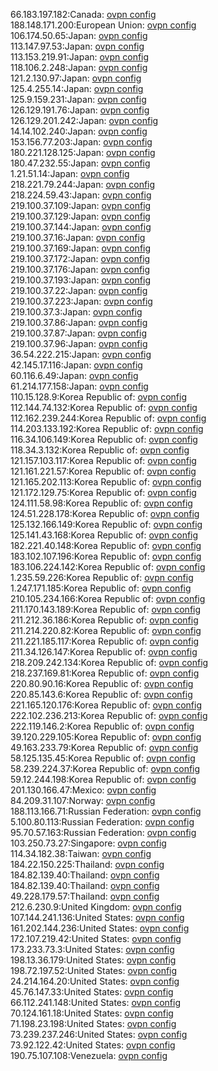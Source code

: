 66.183.197.182:Canada: [ovpn config](vpn/66_183_197_182.ovpn)  
188.148.171.200:European Union: [ovpn config](vpn/188_148_171_200.ovpn)  
106.174.50.65:Japan: [ovpn config](vpn/106_174_50_65.ovpn)  
113.147.97.53:Japan: [ovpn config](vpn/113_147_97_53.ovpn)  
113.153.219.91:Japan: [ovpn config](vpn/113_153_219_91.ovpn)  
118.106.2.248:Japan: [ovpn config](vpn/118_106_2_248.ovpn)  
121.2.130.97:Japan: [ovpn config](vpn/121_2_130_97.ovpn)  
125.4.255.14:Japan: [ovpn config](vpn/125_4_255_14.ovpn)  
125.9.159.231:Japan: [ovpn config](vpn/125_9_159_231.ovpn)  
126.129.191.76:Japan: [ovpn config](vpn/126_129_191_76.ovpn)  
126.129.201.242:Japan: [ovpn config](vpn/126_129_201_242.ovpn)  
14.14.102.240:Japan: [ovpn config](vpn/14_14_102_240.ovpn)  
153.156.77.203:Japan: [ovpn config](vpn/153_156_77_203.ovpn)  
180.221.128.125:Japan: [ovpn config](vpn/180_221_128_125.ovpn)  
180.47.232.55:Japan: [ovpn config](vpn/180_47_232_55.ovpn)  
1.21.51.14:Japan: [ovpn config](vpn/1_21_51_14.ovpn)  
218.221.79.244:Japan: [ovpn config](vpn/218_221_79_244.ovpn)  
218.224.59.43:Japan: [ovpn config](vpn/218_224_59_43.ovpn)  
219.100.37.109:Japan: [ovpn config](vpn/219_100_37_109.ovpn)  
219.100.37.129:Japan: [ovpn config](vpn/219_100_37_129.ovpn)  
219.100.37.144:Japan: [ovpn config](vpn/219_100_37_144.ovpn)  
219.100.37.16:Japan: [ovpn config](vpn/219_100_37_16.ovpn)  
219.100.37.169:Japan: [ovpn config](vpn/219_100_37_169.ovpn)  
219.100.37.172:Japan: [ovpn config](vpn/219_100_37_172.ovpn)  
219.100.37.176:Japan: [ovpn config](vpn/219_100_37_176.ovpn)  
219.100.37.193:Japan: [ovpn config](vpn/219_100_37_193.ovpn)  
219.100.37.22:Japan: [ovpn config](vpn/219_100_37_22.ovpn)  
219.100.37.223:Japan: [ovpn config](vpn/219_100_37_223.ovpn)  
219.100.37.3:Japan: [ovpn config](vpn/219_100_37_3.ovpn)  
219.100.37.86:Japan: [ovpn config](vpn/219_100_37_86.ovpn)  
219.100.37.87:Japan: [ovpn config](vpn/219_100_37_87.ovpn)  
219.100.37.96:Japan: [ovpn config](vpn/219_100_37_96.ovpn)  
36.54.222.215:Japan: [ovpn config](vpn/36_54_222_215.ovpn)  
42.145.17.116:Japan: [ovpn config](vpn/42_145_17_116.ovpn)  
60.116.6.49:Japan: [ovpn config](vpn/60_116_6_49.ovpn)  
61.214.177.158:Japan: [ovpn config](vpn/61_214_177_158.ovpn)  
110.15.128.9:Korea Republic of: [ovpn config](vpn/110_15_128_9.ovpn)  
112.144.74.132:Korea Republic of: [ovpn config](vpn/112_144_74_132.ovpn)  
112.162.239.244:Korea Republic of: [ovpn config](vpn/112_162_239_244.ovpn)  
114.203.133.192:Korea Republic of: [ovpn config](vpn/114_203_133_192.ovpn)  
116.34.106.149:Korea Republic of: [ovpn config](vpn/116_34_106_149.ovpn)  
118.34.3.132:Korea Republic of: [ovpn config](vpn/118_34_3_132.ovpn)  
121.157.103.117:Korea Republic of: [ovpn config](vpn/121_157_103_117.ovpn)  
121.161.221.57:Korea Republic of: [ovpn config](vpn/121_161_221_57.ovpn)  
121.165.202.113:Korea Republic of: [ovpn config](vpn/121_165_202_113.ovpn)  
121.172.129.75:Korea Republic of: [ovpn config](vpn/121_172_129_75.ovpn)  
124.111.58.98:Korea Republic of: [ovpn config](vpn/124_111_58_98.ovpn)  
124.51.228.178:Korea Republic of: [ovpn config](vpn/124_51_228_178.ovpn)  
125.132.166.149:Korea Republic of: [ovpn config](vpn/125_132_166_149.ovpn)  
125.141.43.168:Korea Republic of: [ovpn config](vpn/125_141_43_168.ovpn)  
182.221.40.148:Korea Republic of: [ovpn config](vpn/182_221_40_148.ovpn)  
183.102.107.196:Korea Republic of: [ovpn config](vpn/183_102_107_196.ovpn)  
183.106.224.142:Korea Republic of: [ovpn config](vpn/183_106_224_142.ovpn)  
1.235.59.226:Korea Republic of: [ovpn config](vpn/1_235_59_226.ovpn)  
1.247.171.185:Korea Republic of: [ovpn config](vpn/1_247_171_185.ovpn)  
210.105.234.166:Korea Republic of: [ovpn config](vpn/210_105_234_166.ovpn)  
211.170.143.189:Korea Republic of: [ovpn config](vpn/211_170_143_189.ovpn)  
211.212.36.186:Korea Republic of: [ovpn config](vpn/211_212_36_186.ovpn)  
211.214.220.82:Korea Republic of: [ovpn config](vpn/211_214_220_82.ovpn)  
211.221.185.117:Korea Republic of: [ovpn config](vpn/211_221_185_117.ovpn)  
211.34.126.147:Korea Republic of: [ovpn config](vpn/211_34_126_147.ovpn)  
218.209.242.134:Korea Republic of: [ovpn config](vpn/218_209_242_134.ovpn)  
218.237.169.81:Korea Republic of: [ovpn config](vpn/218_237_169_81.ovpn)  
220.80.90.16:Korea Republic of: [ovpn config](vpn/220_80_90_16.ovpn)  
220.85.143.6:Korea Republic of: [ovpn config](vpn/220_85_143_6.ovpn)  
221.165.120.176:Korea Republic of: [ovpn config](vpn/221_165_120_176.ovpn)  
222.102.236.213:Korea Republic of: [ovpn config](vpn/222_102_236_213.ovpn)  
222.119.146.2:Korea Republic of: [ovpn config](vpn/222_119_146_2.ovpn)  
39.120.229.105:Korea Republic of: [ovpn config](vpn/39_120_229_105.ovpn)  
49.163.233.79:Korea Republic of: [ovpn config](vpn/49_163_233_79.ovpn)  
58.125.135.45:Korea Republic of: [ovpn config](vpn/58_125_135_45.ovpn)  
58.239.224.37:Korea Republic of: [ovpn config](vpn/58_239_224_37.ovpn)  
59.12.244.198:Korea Republic of: [ovpn config](vpn/59_12_244_198.ovpn)  
201.130.166.47:Mexico: [ovpn config](vpn/201_130_166_47.ovpn)  
84.209.31.107:Norway: [ovpn config](vpn/84_209_31_107.ovpn)  
188.113.166.71:Russian Federation: [ovpn config](vpn/188_113_166_71.ovpn)  
5.100.80.113:Russian Federation: [ovpn config](vpn/5_100_80_113.ovpn)  
95.70.57.163:Russian Federation: [ovpn config](vpn/95_70_57_163.ovpn)  
103.250.73.27:Singapore: [ovpn config](vpn/103_250_73_27.ovpn)  
114.34.182.38:Taiwan: [ovpn config](vpn/114_34_182_38.ovpn)  
184.22.150.225:Thailand: [ovpn config](vpn/184_22_150_225.ovpn)  
184.82.139.40:Thailand: [ovpn config](vpn/184_82_139_40.ovpn)  
184.82.139.40:Thailand: [ovpn config](vpn/184_82_139_40.ovpn)  
49.228.179.57:Thailand: [ovpn config](vpn/49_228_179_57.ovpn)  
212.6.230.9:United Kingdom: [ovpn config](vpn/212_6_230_9.ovpn)  
107.144.241.136:United States: [ovpn config](vpn/107_144_241_136.ovpn)  
161.202.144.236:United States: [ovpn config](vpn/161_202_144_236.ovpn)  
172.107.219.42:United States: [ovpn config](vpn/172_107_219_42.ovpn)  
173.233.73.3:United States: [ovpn config](vpn/173_233_73_3.ovpn)  
198.13.36.179:United States: [ovpn config](vpn/198_13_36_179.ovpn)  
198.72.197.52:United States: [ovpn config](vpn/198_72_197_52.ovpn)  
24.214.164.20:United States: [ovpn config](vpn/24_214_164_20.ovpn)  
45.76.147.33:United States: [ovpn config](vpn/45_76_147_33.ovpn)  
66.112.241.148:United States: [ovpn config](vpn/66_112_241_148.ovpn)  
70.124.161.18:United States: [ovpn config](vpn/70_124_161_18.ovpn)  
71.198.23.198:United States: [ovpn config](vpn/71_198_23_198.ovpn)  
73.239.237.246:United States: [ovpn config](vpn/73_239_237_246.ovpn)  
73.92.122.42:United States: [ovpn config](vpn/73_92_122_42.ovpn)  
190.75.107.108:Venezuela: [ovpn config](vpn/190_75_107_108.ovpn)  
